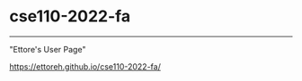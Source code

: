 # cse110-2022-fa
---------------------------------

"Ettore's User Page" 

https://ettoreh.github.io/cse110-2022-fa/
